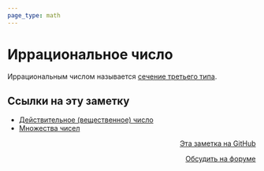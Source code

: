 ```yaml
---
page_type: math
---
```


# Иррациональное число

Иррациональным числом называется [сечение третьего типа](20221030230520.md).



## Ссылки на эту заметку

* [Действительное (вещественное) число](20221030231807.md)
* [Множества чисел](20221030192444.md)


<p v-pre style="text-align: right">
  <a href="https://github.com/Kverde/algorithms/blob/main/source/20221030231804.md" target="_blank">
  Эта заметка на GitHub
  </a>
</p>



<p v-pre style="text-align: right">
  <a href="https://discourse.comtext.space/new-topic?title=%D0%98%D1%80%D1%80%D0%B0%D1%86%D0%B8%D0%BE%D0%BD%D0%B0%D0%BB%D1%8C%D0%BD%D0%BE%D0%B5%20%D1%87%D0%B8%D1%81%D0%BB%D0%BE&body=&category=algorithm" target="_blank">
  Обсудить на форуме
  </a>
</p>
